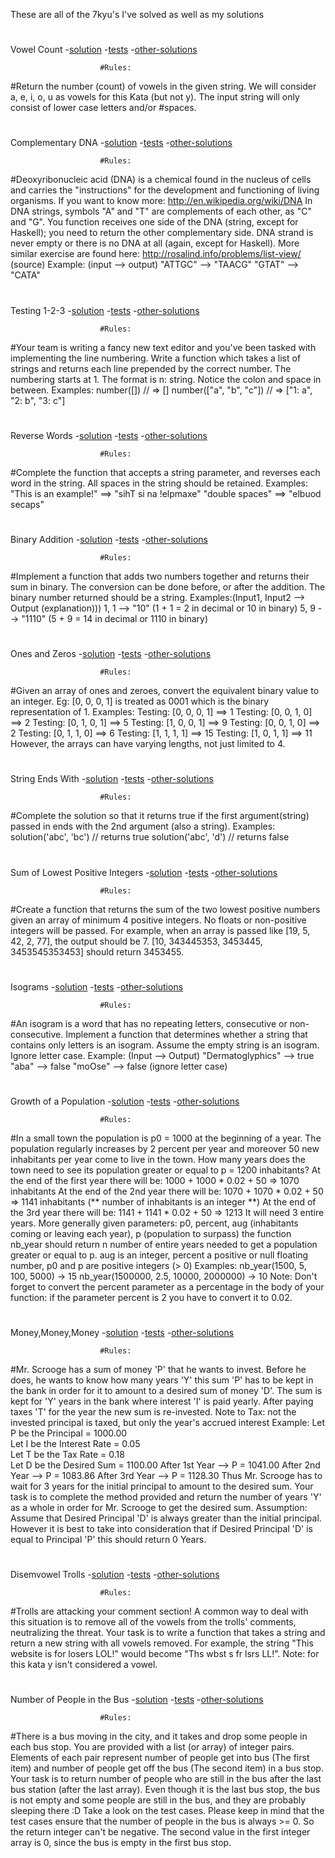 These are all of the 7kyu's I've solved as well as my solutions
#
#
Vowel Count
-[solution](./7kyujs/vowel-count.js)
-[tests](./7kyujs/vowel-count.test)
-[other-solutions](https://www.codewars.com/kata/54ff3102c1bad923760001f3/solutions/javascript)

                        #Rules:

#Return the number (count) of vowels in the given string. We will consider a, e, i, o, u as vowels for this Kata (but not y). The input string will only consist of lower case letters and/or #spaces.
#
#
Complementary DNA
-[solution](./7kyujs/complementary-DNA.js)
-[tests](./7kyujs/complementary-DNA.test)
-[other-solutions](https://www.codewars.com/kata/554e4a2f232cdd87d9000038/solutions/javascript)

                        #Rules:

#Deoxyribonucleic acid (DNA) is a chemical found in the nucleus of cells and carries the "instructions" for the development and functioning of living organisms.
If you want to know more: http://en.wikipedia.org/wiki/DNA
In DNA strings, symbols "A" and "T" are complements of each other, as "C" and "G". You function receives one side of the DNA (string, except for Haskell); you need to return the other complementary side. DNA strand is never empty or there is no DNA at all (again, except for Haskell).
More similar exercise are found here: http://rosalind.info/problems/list-view/ (source)
Example: (input --> output)
"ATTGC" --> "TAACG"
"GTAT" --> "CATA"
#
#
Testing 1-2-3
-[solution](./7kyujs/testing-123.js)
-[tests](./7kyujs/testing-123.test)
-[other-solutions](https://www.codewars.com/kata/54bf85e3d5b56c7a05000cf9/solutions/javascript)

                        #Rules:

#Your team is writing a fancy new text editor and you've been tasked with implementing the line numbering.
Write a function which takes a list of strings and returns each line prepended by the correct number.
The numbering starts at 1. The format is n: string. Notice the colon and space in between.
Examples:
number([]) // => []
number(["a", "b", "c"]) // => ["1: a", "2: b", "3: c"]
#
#
Reverse Words
-[solution](./7kyujs/reverse-words.js)
-[tests](./7kyujs/reverse-words.test)
-[other-solutions](https://www.codewars.com/kata/5259b20d6021e9e14c0010d4/solutions/javascript)

                        #Rules:

#Complete the function that accepts a string parameter, and reverses each word in the string. All spaces in the string should be retained.
Examples:
"This is an example!" ==> "sihT si na !elpmaxe"
"double  spaces" ==> "elbuod  secaps"
#
#
Binary Addition
-[solution](./7kyujs/binary-addition.js)
-[tests](./7kyujs/binary-addition.test)
-[other-solutions](https://www.codewars.com/kata/551f37452ff852b7bd000139/solutions/javascript)

                        #Rules:

#Implement a function that adds two numbers together and returns their sum in binary. The conversion can be done before, or after the addition.
The binary number returned should be a string.
Examples:(Input1, Input2 --> Output (explanation)))
1, 1 --> "10" (1 + 1 = 2 in decimal or 10 in binary)
5, 9 --> "1110" (5 + 9 = 14 in decimal or 1110 in binary)
#
#
Ones and Zeros
-[solution](./7kyujs/ones-and-zeros.js)
-[tests](./7kyujs/ones-and-zeros.test)
-[other-solutions](https://www.codewars.com/kata/578553c3a1b8d5c40300037c/solutions/javascript)

                        #Rules:

#Given an array of ones and zeroes, convert the equivalent binary value to an integer.
Eg: [0, 0, 0, 1] is treated as 0001 which is the binary representation of 1.
Examples:
Testing: [0, 0, 0, 1] ==> 1
Testing: [0, 0, 1, 0] ==> 2
Testing: [0, 1, 0, 1] ==> 5
Testing: [1, 0, 0, 1] ==> 9
Testing: [0, 0, 1, 0] ==> 2
Testing: [0, 1, 1, 0] ==> 6
Testing: [1, 1, 1, 1] ==> 15
Testing: [1, 0, 1, 1] ==> 11
However, the arrays can have varying lengths, not just limited to 4.
#
#
String Ends With
-[solution](./7kyujs/string-ends.js)
-[tests](./7kyujs/string-ends.test)
-[other-solutions](https://www.codewars.com/kata/51f2d1cafc9c0f745c00037d/solutions/javascript)

                        #Rules:

#Complete the solution so that it returns true if the first argument(string) passed in ends with the 2nd argument (also a string).
Examples:
solution('abc', 'bc') // returns true
solution('abc', 'd') // returns false
#
#
Sum of Lowest Positive Integers
-[solution](./7kyujs/sum-of-lowest-positive.js)
-[tests](./7kyujs/sum-of-lowest-positive.test)
-[other-solutions](https://www.codewars.com/kata/558fc85d8fd1938afb000014/solutions/javascript/all/best_practice)

                        #Rules:

#Create a function that returns the sum of the two lowest positive numbers given an array of minimum 4 positive integers. No floats or non-positive integers will be passed.
For example, when an array is passed like [19, 5, 42, 2, 77], the output should be 7.
[10, 343445353, 3453445, 3453545353453] should return 3453455.
#
#
Isograms
-[solution](./7kyujs/isograms.js)
-[tests](./7kyujs/isograms.test)
-[other-solutions](https://www.codewars.com/kata/54ba84be607a92aa900000f1/solutions/javascript/all/best_practice)

                        #Rules:

#An isogram is a word that has no repeating letters, consecutive or non-consecutive. Implement a function that determines whether a string that contains only letters is an isogram. Assume the empty string is an isogram. Ignore letter case.
Example: (Input --> Output)
"Dermatoglyphics" --> true
"aba" --> false
"moOse" --> false (ignore letter case)
#
#
Growth of a Population
-[solution](./7kyujs/growth-population.js)
-[tests](./7kyujs/growth-population.test)
-[other-solutions](https://www.codewars.com/kata/563b662a59afc2b5120000c6/solutions/javascript)

                        #Rules:

#In a small town the population is p0 = 1000 at the beginning of a year. The population regularly increases by 2 percent per year and moreover 50 new inhabitants per year come to live in the town. How many years does the town need to see its population greater or equal to p = 1200 inhabitants?
At the end of the first year there will be: 
1000 + 1000 * 0.02 + 50 => 1070 inhabitants
At the end of the 2nd year there will be: 
1070 + 1070 * 0.02 + 50 => 1141 inhabitants (** number of inhabitants is an integer **)
At the end of the 3rd year there will be:
1141 + 1141 * 0.02 + 50 => 1213
It will need 3 entire years.
More generally given parameters:
p0, percent, aug (inhabitants coming or leaving each year), p (population to surpass)
the function nb_year should return n number of entire years needed to get a population greater or equal to p.
aug is an integer, percent a positive or null floating number, p0 and p are positive integers (> 0)
Examples:
nb_year(1500, 5, 100, 5000) -> 15
nb_year(1500000, 2.5, 10000, 2000000) -> 10
Note:
Don't forget to convert the percent parameter as a percentage in the body of your function: if the parameter percent is 2 you have to convert it to 0.02.
#
#
Money,Money,Money
-[solution](./7kyujs/money.js)
-[tests](./7kyujs/money.test)
-[other-solutions](https://www.codewars.com/kata/563f037412e5ada593000114/solutions/javascript)

                        #Rules:

#Mr. Scrooge has a sum of money 'P' that he wants to invest. Before he does, he wants to know how many years 'Y' this sum 'P' has to be kept in the bank in order for it to amount to a desired sum of money 'D'.
The sum is kept for 'Y' years in the bank where interest 'I' is paid yearly. After paying taxes 'T' for the year the new sum is re-invested.
Note to Tax: not the invested principal is taxed, but only the year's accrued interest
Example:
  Let P be the Principal = 1000.00      
  Let I be the Interest Rate = 0.05      
  Let T be the Tax Rate = 0.18      
  Let D be the Desired Sum = 1100.00
After 1st Year -->
  P = 1041.00
After 2nd Year -->
  P = 1083.86
After 3rd Year -->
  P = 1128.30
Thus Mr. Scrooge has to wait for 3 years for the initial principal to amount to the desired sum.
Your task is to complete the method provided and return the number of years 'Y' as a whole in order for Mr. Scrooge to get the desired sum.
Assumption: Assume that Desired Principal 'D' is always greater than the initial principal. However it is best to take into consideration that if Desired Principal 'D' is equal to Principal 'P' this should return 0 Years.
#
#
Disemvowel Trolls
-[solution](./7kyujs/disemvowel.js)
-[tests](./7kyujs/disemvowel.test)
-[other-solutions](https://www.codewars.com/kata/52fba66badcd10859f00097e/solutions/javascript)

                        #Rules:

#Trolls are attacking your comment section!
A common way to deal with this situation is to remove all of the vowels from the trolls' comments, neutralizing the threat.
Your task is to write a function that takes a string and return a new string with all vowels removed.
For example, the string "This website is for losers LOL!" would become "Ths wbst s fr lsrs LL!".
Note: for this kata y isn't considered a vowel.
#
#
Number of People in the Bus
-[solution](./7kyujs/people-on-bus.js)
-[tests](./7kyujs/people-on-bus.test)
-[other-solutions](https://www.codewars.com/kata/5648b12ce68d9daa6b000099/solutions/javascript)

                        #Rules:

#There is a bus moving in the city, and it takes and drop some people in each bus stop.
You are provided with a list (or array) of integer pairs. Elements of each pair represent number of people get into bus (The first item) and number of people get off the bus (The second item) in a bus stop.
Your task is to return number of people who are still in the bus after the last bus station (after the last array). Even though it is the last bus stop, the bus is not empty and some people are still in the bus, and they are probably sleeping there :D
Take a look on the test cases.
Please keep in mind that the test cases ensure that the number of people in the bus is always >= 0. So the return integer can't be negative.
The second value in the first integer array is 0, since the bus is empty in the first bus stop.
#
#

